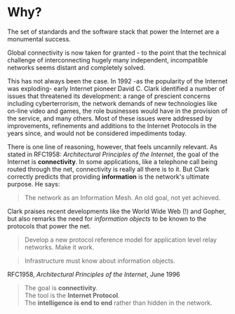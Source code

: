 # Why?

The set of standards and the software stack that power the Internet are a monumental success.

Global connectivity is now taken for granted - to the point that the technical challenge of interconnecting hugely many independent, incompatible networks seems distant and completely solved.

This has not always been the case. In 1992 -as the popularity of the Internet was exploding- early Internet pioneer David C. Clark identified a number of issues that threatened its development: a range of prescient concerns including cyberterrorism, the network demands of new technologies like on-line video and games, the role businesses would have in the provision of the service, and many others. Most of these issues were addressed by improvements, refinements and additions to the Internet Protocols in the years since, and would not be considered impediments today.

There is one line of reasoning, however, that feels uncannily relevant. As stated in RFC1958: _Architectural Principles of the Internet_, the goal of the Internet is __connectivity__. In some applications, like a telephone call being routed through the net, connectivity is really all there is to it. But Clark correctly predicts that providing __information__ is the network's ultimate purpose. He says:

> The network as an Information Mesh. An old goal, not yet achieved.

Clark praises recent developments like the World Wide Web (!) and Gopher, but also remarks the need for _information objects_ to be known to the protocols that power the net. 


> Develop a new protocol reference model for application
> level relay networks. Make it work.


> Infrastructure must know about information objects.


RFC1958, _Architectural Principles of the Internet_, June 1996

> The goal is __connectivity__.\
> The tool is the __Internet Protocol__.\
> The __intelligence is end to end__ rather than hidden in the network.




